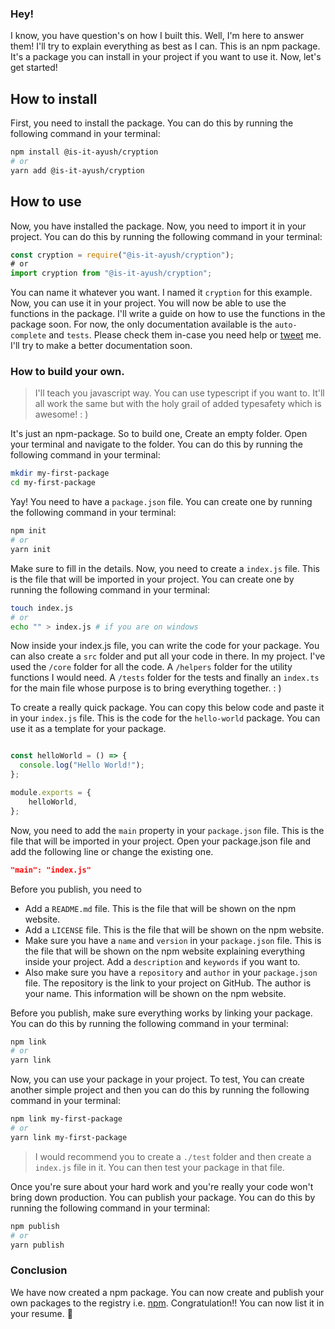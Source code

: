 ### Hey!

I know, you have question's on how I built this. Well, I'm here to answer them! I'll try to explain everything as best as I can. This is an npm package. It's a package you can install in your project if you want to use it. Now, let's get started!

## How to install

First, you need to install the package. You can do this by running the following command in your terminal:

```bash
npm install @is-it-ayush/cryption
# or
yarn add @is-it-ayush/cryption
```

## How to use

Now, you have installed the package. Now, you need to import it in your project. You can do this by running the following command in your terminal:

```js
const cryption = require("@is-it-ayush/cryption");
# or
import cryption from "@is-it-ayush/cryption";
```

You can name it whatever you want. I named it `cryption` for this example. Now, you can use it in your project. You will now be able to use the functions in the package. I'll write a guide on how to use the functions in the package soon. For now, the only documentation available is the `auto-complete`  and `tests`. Please check them in-case you need help or [tweet](https://twitter.com/is_it_ayush) me. I'll try to make a better documentation soon.

### How to build your own.

> I'll teach you javascript way. You can use typescript if you want to. It'll all work the same but with the holy grail of added typesafety which is awesome! : )

It's just an npm-package. So to build one, Create an empty folder. Open your terminal and navigate to the folder. You can do this by running the following command in your terminal:

```bash
mkdir my-first-package
cd my-first-package
```
Yay! You need to have a `package.json` file. You can create one by running the following command in your terminal:
```bash
npm init
# or
yarn init
```

Make sure to fill in the details. Now, you need to create a `index.js` file. This is the file that will be imported in your project. You can create one by running the following command in your terminal:

```bash
touch index.js
# or
echo "" > index.js # if you are on windows
```

Now inside your index.js file, you can write the code for your package. You can also create a `src` folder and put all your code in there. In my project. I've used the `/core` folder for all the code.
A `/helpers` folder for the utility functions I would need. A `/tests` folder for the tests and finally an `index.ts` for the main file whose purpose is to bring everything together. : ) 

To create a really quick package. You can copy this below code and paste it in your `index.js` file. This is the code for the `hello-world` package. You can use it as a template for your package.

```js

const helloWorld = () => {
  console.log("Hello World!");
};

module.exports = {
    helloWorld,
};
```

Now, you need to add the `main` property in your `package.json` file. This is the file that will be imported in your project. Open your package.json file and add the following line or change the existing one.

```json
"main": "index.js"
```

Before you publish, you need to

- Add a `README.md` file. This is the file that will be shown on the npm website. 
- Add a `LICENSE` file. This is the file that will be shown on the npm website.
- Make sure you have a `name` and `version` in your `package.json` file. This is the file that will be shown on the npm website explaining everything inside your project. Add a `description` and `keywords` if you want to. 
- Also make sure you have a `repository` and `author` in your `package.json` file. The repository is the link to your project on GitHub. The author is your name. This information will be shown on the npm website.


Before you publish, make sure everything works by linking your package. You can do this by running the following command in your terminal:

```bash
npm link
# or
yarn link
```

Now, you can use your package in your project. To test, You can create another simple project and then you can do this by running the following command in your terminal:

```bash
npm link my-first-package
# or
yarn link my-first-package
```
> I would recommend you to create a `./test` folder and then create a `index.js` file in it. You can then test your package in that file.

Once you're sure about your hard work and you're really your code won't bring down production. You can publish your package. You can do this by running the following command in your terminal:

```bash
npm publish
# or
yarn publish
```

### Conclusion

We have now created a npm package. You can now create and publish your own packages to the registry i.e. [npm](npmjs.org). Congratulation!! You can now list it in your resume. 🎉